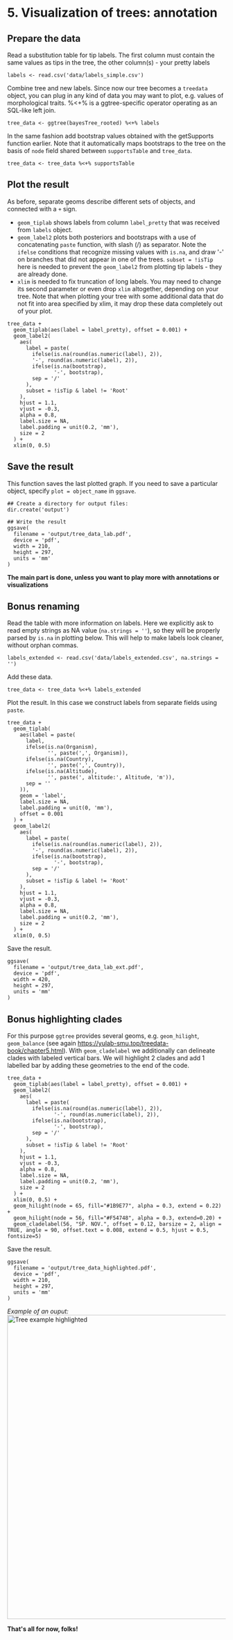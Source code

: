 # 5. Visualization of trees: annotation

## Prepare the data

Read a substitution table for tip labels. The first column must contain the same values as tips in the tree, the other column(s) - your pretty labels

````rscript
labels <- read.csv('data/labels_simple.csv')
````

Combine tree and new labels. Since now our tree becomes a ``treedata`` object, you can plug in any kind of data you may want to plot, e.g. values of morphological traits. %<+% is a ggtree-specific operator operating as an SQL-like left join.

````rscript
tree_data <- ggtree(bayesTree_rooted) %<+% labels
````

In the same fashion add bootstrap values obtained with the getSupports function earlier. Note that it automatically maps bootstraps to the tree on the basis of ``node`` field shared between ``supportsTable`` and ``tree_data``.   

````rscript
tree_data <- tree_data %<+% supportsTable
````

## Plot the result 

As before, separate geoms describe different sets of objects, and connected with a ``+`` sign. 
- ``geom_tiplab`` shows labels from column ``label_pretty`` that was received from ``labels`` object. 
- ``geom_label2`` plots both posteriors and bootstraps with a use of concatenating ``paste`` function, with slash (/) as separator. Note the ``ifelse`` conditions that recognize missing values with ``is.na``, and draw '-' on branches that did not appear in one of the trees. ``subset = !isTip`` here is needed to prevent the ``geom_label2`` from plotting tip labels - they are already done.
- ``xlim`` is needed to fix truncation of long labels. You may need to change its second parameter or even drop ``xlim`` altogether, depending on your tree. Note that when plotting your tree with some additional data
that do not fit into area specified by xlim, it may drop these data completely out of your plot. 
````rscript
tree_data +
  geom_tiplab(aes(label = label_pretty), offset = 0.001) +
  geom_label2(
    aes(
      label = paste(
        ifelse(is.na(round(as.numeric(label), 2)),
        '-', round(as.numeric(label), 2)),
        ifelse(is.na(bootstrap),
               '-', bootstrap),
        sep = '/'
      ),
      subset = !isTip & label != 'Root'
    ),
    hjust = 1.1,
    vjust = -0.3,
    alpha = 0.8,
    label.size = NA,
    label.padding = unit(0.2, 'mm'),
    size = 2
  ) +
  xlim(0, 0.5)
  ````
  
##  Save the result

This function saves the last plotted graph. If you need to save a particular object, specify ``plot = object_name`` in ``ggsave``.

````rscript
## Create a directory for output files:
dir.create('output')

## Write the result
ggsave(
  filename = 'output/tree_data_lab.pdf',
  device = 'pdf',
  width = 210,
  height = 297,
  units = 'mm'
)
````
**The main part is done, unless you want to play more with annotations or visualizations**

## Bonus renaming

Read the table with more information on labels. Here we explicitly ask to read empty strings as NA value (``na.strings = ''``), so they will be properly parsed by ``is.na`` in plotting below. This will help to make labels look cleaner, without orphan commas.

````rscript
labels_extended <- read.csv('data/labels_extended.csv', na.strings = '')
````

Add these data.

````rscript
tree_data <- tree_data %<+% labels_extended
````

Plot the result. In this case we construct labels from separate fields using ``paste``. 

````rscript
tree_data +
  geom_tiplab(
    aes(label = paste(
      label,
      ifelse(is.na(Organism),
             '', paste(',', Organism)),
      ifelse(is.na(Country),
             '', paste(',', Country)),
      ifelse(is.na(Altitude),
             '', paste(', altitude:', Altitude, 'm')),
      sep = ''
    )),
    geom = 'label',
    label.size = NA,
    label.padding = unit(0, 'mm'),
    offset = 0.001
  ) +
  geom_label2(
    aes(
      label = paste(
        ifelse(is.na(round(as.numeric(label), 2)),
        '-', round(as.numeric(label), 2)),
        ifelse(is.na(bootstrap),
               '-', bootstrap),
        sep = '/'
      ),
      subset = !isTip & label != 'Root'
    ),
    hjust = 1.1,
    vjust = -0.3,
    alpha = 0.8,
    label.size = NA,
    label.padding = unit(0.2, 'mm'),
    size = 2
  ) +
  xlim(0, 0.5)
````

Save the result.

````rscript
ggsave(
  filename = 'output/tree_data_lab_ext.pdf',
  device = 'pdf',
  width = 420,
  height = 297,
  units = 'mm'
)
````
## Bonus highlighting clades
For this purpose ``ggtree`` provides several geoms, e.g. ``geom_hilight``, ``geom_balance`` (see again https://yulab-smu.top/treedata-book/chapter5.html). With ``geom_cladelabel`` we additionally can delineate clades with labeled vertical bars. We will highlight 2 clades and add 1 labelled bar by adding these geometries to the end of the code.
````rscript
tree_data +
  geom_tiplab(aes(label = label_pretty), offset = 0.001) +
  geom_label2(
    aes(
      label = paste(
        ifelse(is.na(round(as.numeric(label), 2)),
               '-', round(as.numeric(label), 2)),
        ifelse(is.na(bootstrap),
               '-', bootstrap),
        sep = '/'
      ),
      subset = !isTip & label != 'Root'
    ),
    hjust = 1.1,
    vjust = -0.3,
    alpha = 0.8,
    label.size = NA,
    label.padding = unit(0.2, 'mm'),
    size = 2
  ) +
  xlim(0, 0.5) + 
  geom_hilight(node = 65, fill="#1B9E77", alpha = 0.3, extend = 0.22) + 
  geom_hilight(node = 56, fill="#F54748", alpha = 0.3, extend=0.20) +
  geom_cladelabel(56, "SP. NOV.", offset = 0.12, barsize = 2, align = TRUE, angle = 90, offset.text = 0.008, extend = 0.5, hjust = 0.5, fontsize=5)
````
Save the result.

````rscript
ggsave(
  filename = 'output/tree_data_highlighted.pdf',
  device = 'pdf',
  width = 210,
  height = 297,
  units = 'mm'
)
````
_Example of an ouput:_ <br/>
<img src="img/tree_example_high.png" width="700" title="Tree example highlighted"/> <br/>


**That's all for now, folks!**
